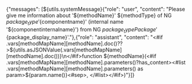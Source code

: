 
{"messages": [${utils.systemMessage}{"role": "user", "content": "Please give me information about '${methodName}' ${methodType} of NG ${package_type} '${componentname}' (internal name '${componentinternalname}') from NG ${package_type} Package '${package_display_name}'."},{"role": "assistant", "content": "<#if .vars[methodMapName][methodName].doc()??>${utils.asJSONValue(.vars[methodMapName][methodName].doc())}\n</#if>function ${methodName}(<#if .vars[methodMapName][methodName].parameters()?has_content><#list .vars[methodMapName][methodName].parameters() as param>${param.name()}<#sep>,  </#list></#if>)"}]}